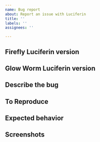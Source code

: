 ```yaml
---
name: Bug report
about: Report an issue with Luciferin
title: ''
labels: ''
assignees: ''

---
```


## Firefly Luciferin version  



## Glow Worm Luciferin version  



## Describe the bug
<!-- (A clear and concise description of what the bug is)  -->



## To Reproduce 
<!-- (steps to reproduce the behavior)   -->



## Expected behavior  



## Screenshots
<!-- (please attach two screenshots of the Firefly Luciferin "Devices" tab, you can find it in the program settings -->
